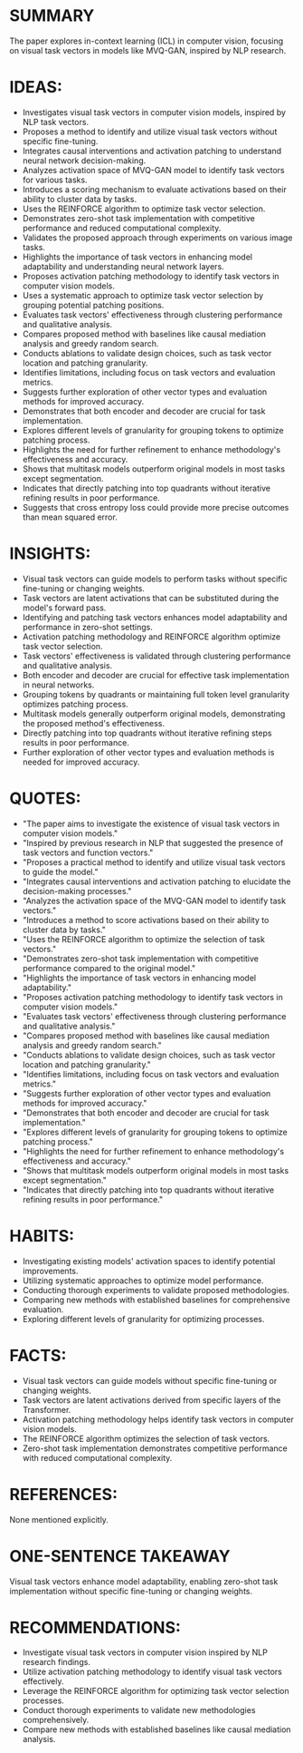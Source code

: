 # SUMMARY
The paper explores in-context learning (ICL) in computer vision, focusing on visual task vectors in models like MVQ-GAN, inspired by NLP research.

# IDEAS:
- Investigates visual task vectors in computer vision models, inspired by NLP task vectors.
- Proposes a method to identify and utilize visual task vectors without specific fine-tuning.
- Integrates causal interventions and activation patching to understand neural network decision-making.
- Analyzes activation space of MVQ-GAN model to identify task vectors for various tasks.
- Introduces a scoring mechanism to evaluate activations based on their ability to cluster data by tasks.
- Uses the REINFORCE algorithm to optimize task vector selection.
- Demonstrates zero-shot task implementation with competitive performance and reduced computational complexity.
- Validates the proposed approach through experiments on various image tasks.
- Highlights the importance of task vectors in enhancing model adaptability and understanding neural network layers.
- Proposes activation patching methodology to identify task vectors in computer vision models.
- Uses a systematic approach to optimize task vector selection by grouping potential patching positions.
- Evaluates task vectors' effectiveness through clustering performance and qualitative analysis.
- Compares proposed method with baselines like causal mediation analysis and greedy random search.
- Conducts ablations to validate design choices, such as task vector location and patching granularity.
- Identifies limitations, including focus on task vectors and evaluation metrics.
- Suggests further exploration of other vector types and evaluation methods for improved accuracy.
- Demonstrates that both encoder and decoder are crucial for task implementation.
- Explores different levels of granularity for grouping tokens to optimize patching process.
- Highlights the need for further refinement to enhance methodology's effectiveness and accuracy.
- Shows that multitask models outperform original models in most tasks except segmentation.
- Indicates that directly patching into top quadrants without iterative refining results in poor performance.
- Suggests that cross entropy loss could provide more precise outcomes than mean squared error.

# INSIGHTS:
- Visual task vectors can guide models to perform tasks without specific fine-tuning or changing weights.
- Task vectors are latent activations that can be substituted during the model's forward pass.
- Identifying and patching task vectors enhances model adaptability and performance in zero-shot settings.
- Activation patching methodology and REINFORCE algorithm optimize task vector selection.
- Task vectors' effectiveness is validated through clustering performance and qualitative analysis.
- Both encoder and decoder are crucial for effective task implementation in neural networks.
- Grouping tokens by quadrants or maintaining full token level granularity optimizes patching process.
- Multitask models generally outperform original models, demonstrating the proposed method's effectiveness.
- Directly patching into top quadrants without iterative refining steps results in poor performance.
- Further exploration of other vector types and evaluation methods is needed for improved accuracy.

# QUOTES:
- "The paper aims to investigate the existence of visual task vectors in computer vision models."
- "Inspired by previous research in NLP that suggested the presence of task vectors and function vectors."
- "Proposes a practical method to identify and utilize visual task vectors to guide the model."
- "Integrates causal interventions and activation patching to elucidate the decision-making processes."
- "Analyzes the activation space of the MVQ-GAN model to identify task vectors."
- "Introduces a method to score activations based on their ability to cluster data by tasks."
- "Uses the REINFORCE algorithm to optimize the selection of task vectors."
- "Demonstrates zero-shot task implementation with competitive performance compared to the original model."
- "Highlights the importance of task vectors in enhancing model adaptability."
- "Proposes activation patching methodology to identify task vectors in computer vision models."
- "Evaluates task vectors' effectiveness through clustering performance and qualitative analysis."
- "Compares proposed method with baselines like causal mediation analysis and greedy random search."
- "Conducts ablations to validate design choices, such as task vector location and patching granularity."
- "Identifies limitations, including focus on task vectors and evaluation metrics."
- "Suggests further exploration of other vector types and evaluation methods for improved accuracy."
- "Demonstrates that both encoder and decoder are crucial for task implementation."
- "Explores different levels of granularity for grouping tokens to optimize patching process."
- "Highlights the need for further refinement to enhance methodology's effectiveness and accuracy."
- "Shows that multitask models outperform original models in most tasks except segmentation."
- "Indicates that directly patching into top quadrants without iterative refining results in poor performance."

# HABITS:
- Investigating existing models' activation spaces to identify potential improvements.
- Utilizing systematic approaches to optimize model performance.
- Conducting thorough experiments to validate proposed methodologies.
- Comparing new methods with established baselines for comprehensive evaluation.
- Exploring different levels of granularity for optimizing processes.

# FACTS:
- Visual task vectors can guide models without specific fine-tuning or changing weights.
- Task vectors are latent activations derived from specific layers of the Transformer.
- Activation patching methodology helps identify task vectors in computer vision models.
- The REINFORCE algorithm optimizes the selection of task vectors.
- Zero-shot task implementation demonstrates competitive performance with reduced computational complexity.

# REFERENCES:
None mentioned explicitly.

# ONE-SENTENCE TAKEAWAY
Visual task vectors enhance model adaptability, enabling zero-shot task implementation without specific fine-tuning or changing weights.

# RECOMMENDATIONS:
- Investigate visual task vectors in computer vision inspired by NLP research findings.
- Utilize activation patching methodology to identify visual task vectors effectively.
- Leverage the REINFORCE algorithm for optimizing task vector selection processes.
- Conduct thorough experiments to validate new methodologies comprehensively.
- Compare new methods with established baselines like causal mediation analysis.